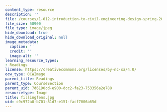 ```yaml
---
content_type: resource
description: ''
file: /courses/1-012-introduction-to-civil-engineering-design-spring-2002/c9c972a0b70181d7e151facf7006a65d_fillingfens.jpg
file_size: 58900
file_type: image/jpeg
hide_download: true
hide_download_original: null
image_metadata:
  caption: ''
  credit: ''
  image-alt: ''
learning_resource_types:
- Readings
license: https://creativecommons.org/licenses/by-nc-sa/4.0/
ocw_type: OCWImage
parent_title: Readings
parent_type: CourseSection
parent_uid: 7d6190cd-e900-dcc2-fa23-753356a2e788
resourcetype: Image
title: fillingfens.jpg
uid: c9c972a0-b701-81d7-e151-facf7006a65d
---
```

